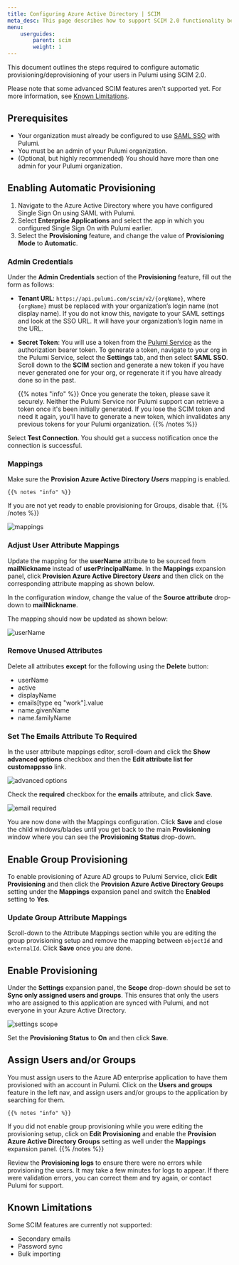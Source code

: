 ```yaml
---
title: Configuring Azure Active Directory | SCIM
meta_desc: This page describes how to support SCIM 2.0 functionality between Pulumi and Azure AD.
menu:
    userguides:
        parent: scim
        weight: 1
---
```


This document outlines the steps required to configure automatic provisioning/deprovisioning of your users in Pulumi using SCIM 2.0.

Please note that some advanced SCIM features aren't supported yet. For more information, see [Known Limitations](#known-limitations).

## Prerequisites

* Your organization must already be configured to use [SAML SSO](/docs/guides/saml/aad/) with Pulumi.
* You must be an admin of your Pulumi organization.
* (Optional, but highly recommended) You should have more than one admin for your Pulumi organization.

## Enabling Automatic Provisioning

1. Navigate to the Azure Active Directory where you have configured Single Sign On using SAML with Pulumi.
2. Select **Enterprise Applications** and select the app in which you configured Single Sign On with Pulumi earlier.
3. Select the **Provisioning** feature, and change the value of **Provisioning Mode** to **Automatic**.

### Admin Credentials

Under the **Admin Credentials** section of the **Provisioning** feature, fill out the form as follows:

* **Tenant URL**: `https://api.pulumi.com/scim/v2/{orgName}`, where `{orgName}` must be replaced with your organization’s login name (not display name). If you do not know this, navigate to your SAML settings and look at the SSO URL. It will have your organization’s login name in the URL.
* **Secret Token**: You will use a token from the [Pulumi Service](https://app.pulumi.com) as the authorization bearer token. To generate a token, navigate to your org in the Pulumi Service, select the **Settings** tab, and then select **SAML SSO**. Scroll down to the **SCIM** section and generate a new token if you have never generated one for your org, or regenerate it if you have already done so in the past.

    {{% notes "info" %}}
Once you generate the token, please save it securely. Neither the Pulumi Service nor Pulumi support can retrieve a token once it's been initially generated. If you lose the SCIM token and need it again, you'll have to generate a new token, which invalidates any previous tokens for your Pulumi organization.
    {{% /notes %}}

Select **Test Connection**. You should get a success notification once the connection is successful.

### Mappings

Make sure the **Provision Azure Active Directory _Users_** mapping is enabled.

    {{% notes "info" %}}
If you are not yet ready to enable provisioning for Groups, disable that.
    {{% /notes %}}

![mappings](/images/docs/guides/scim/azuread/mappings.png)

### Adjust User Attribute Mappings

Update the mapping for the **userName** attribute to be sourced from **mailNickname** instead of **userPrincipalName**. In the **Mappings** expansion panel, click **Provision Azure Active Directory _Users_** and then click on the corresponding attribute mapping as shown below.

In the configuration window, change the value of the **Source attribute** drop-down to **mailNickname**.

The mapping should now be updated as shown below:

![userName](/images/docs/guides/scim/azuread/userName.png)

### Remove Unused Attributes

Delete all attributes **except** for the following using the **Delete** button:

* userName
* active
* displayName
* emails[type eq "work"].value
* name.givenName
* name.familyName

### Set The Emails Attribute To Required

In the user attribute mappings editor, scroll-down and click the **Show advanced options** checkbox and then the **Edit attribute list for customappsso** link.

![advanced options](/images/docs/guides/scim/azuread/advanced_options.png)

Check the **required** checkbox for the **emails** attribute, and click **Save**.

![email required](/images/docs/guides/scim/azuread/email_required.png)

You are now done with the Mappings configuration. Click **Save** and close the child windows/blades until you get back to the main **Provisioning** window where you can see the **Provisioning Status** drop-down.

## Enable Group Provisioning

To enable provisioning of Azure AD groups to Pulumi Service, click **Edit Provisioning** and then click the **Provision Azure Active Directory Groups** setting under the **Mappings**
expansion panel and switch the **Enabled** setting to **Yes**.

### Update Group Attribute Mappings

Scroll-down to the Attribute Mappings section while you are editing the group provisioning setup and remove the mapping
between `objectId` and `externalId`. Click **Save** once you are done.

## Enable Provisioning

Under the **Settings** expansion panel, the **Scope** drop-down should be set to **Sync only assigned users and groups**. This ensures that only the users who are assigned to this application are synced with Pulumi, and not everyone in your Azure Active Directory.

![settings scope](/images/docs/guides/scim/azuread/settings_scope.png)

Set the **Provisioning Status** to **On** and then click **Save**.

## Assign Users and/or Groups

You must assign users to the Azure AD enterprise application to have them provisioned with an account in Pulumi. Click on the **Users and groups** feature in the left nav, and assign users and/or groups to the application by searching for them.

    {{% notes "info" %}}
If you did not enable group provisioning while you were editing the provisioning setup, click on **Edit Provisioning** and enable the **Provision Azure Active Directory Groups** setting as well under the **Mappings** expansion panel.
    {{% /notes %}}

Review the **Provisioning logs** to ensure there were no errors while provisioning the users. It may take a few minutes for logs to appear. If there were validation errors, you can correct them and try again, or contact Pulumi for support.

## Known Limitations

Some SCIM features are currently not supported:

* Secondary emails
* Password sync
* Bulk importing
